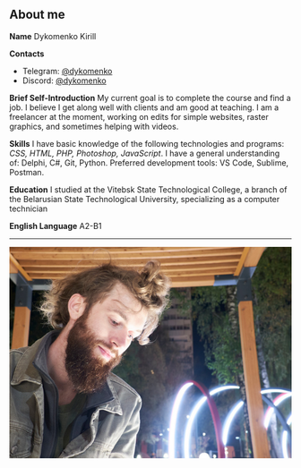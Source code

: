 ## About me

**Name**
Dykomenko Kirill


**Contacts**
- Telegram: [@dykomenko](https://t.me/dykomenko) 
- Discord: [@dykomenko](https://discordapp.com/users/242366551041245185)

**Brief Self-Introduction**
My current goal is to complete the course and find a job.
I believe I get along well with clients and am good at teaching.
I am a freelancer at the moment, working on edits for simple websites, raster graphics, and sometimes helping with videos.

**Skills**
I have basic knowledge of the following technologies and programs: *CSS, HTML, PHP, Photoshop, JavaScript*.
I have a general understanding of: Delphi, C#, Git, Python.
Preferred development tools: VS Code, Sublime, Postman.

**Education**
I studied at the Vitebsk State Technological College, a branch of the Belarusian State Technological University, specializing as a computer technician

**English Language**
A2-B1

---
![Photo](photo.jpg)
